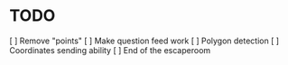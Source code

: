 # TODO
[ ] Remove "points"
[ ] Make question feed work
[ ] Polygon detection
[ ] Coordinates sending ability
[ ] End of the escaperoom